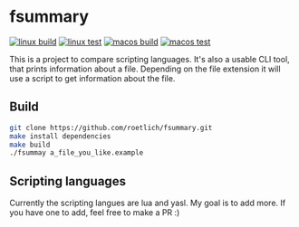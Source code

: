 # fsummary

[![linux build](https://github.com/roetlich/fsummary/actions/workflows/linux-build.yaml/badge.svg)](https://github.com/roetlich/fsummary/actions/workflows/linux-build.yaml) [![linux test](https://github.com/roetlich/fsummary/actions/workflows/linux-test.yaml/badge.svg)](https://github.com/roetlich/fsummary/actions/workflows/linux-test.yaml) [![macos build](https://github.com/roetlich/fsummary/actions/workflows/macos-build.yaml/badge.svg)](https://github.com/roetlich/fsummary/actions/workflows/macos-build.yaml) [![macos test](https://github.com/roetlich/fsummary/actions/workflows/macos-test.yaml/badge.svg)](https://github.com/roetlich/fsummary/actions/workflows/macos-test.yaml)

This is a project to compare scripting languages. It's also a usable CLI tool, that prints information about a file. Depending on the file extension it will use a script to get information about the file.

## Build

```sh
git clone https://github.com/roetlich/fsummary.git
make install dependencies
make build
./fsummay a_file_you_like.example

```

## Scripting languages

Currently the scripting langues are lua and yasl. My goal is to add more. If you have one to add, feel free to make a PR :)

